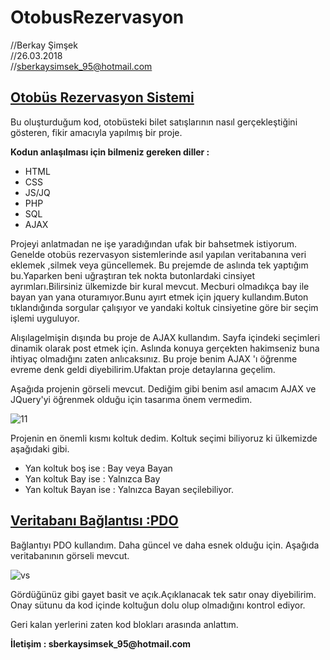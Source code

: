 # OtobusRezervasyon
//Berkay Şimşek<br>
//26.03.2018 <br>
//sberkaysimsek_95@hotmail.com

<u><h2>Otobüs Rezervasyon Sistemi</h2></u>
    <p>Bu oluşturduğum kod, otobüsteki bilet satışlarının nasıl gerçekleştiğini gösteren, fikir amacıyla yapılmış bir proje.</p>

<p><b>Kodun anlaşılması için bilmeniz gereken diller :</b></p>
<ul>
        <li>HTML</li>
        <li>CSS</li>
        <li>JS/JQ</li>
        <li>PHP</li>
        <li>SQL</li>
        <li>AJAX</li>    
    </ul>
    <p>Projeyi anlatmadan ne işe yaradığından ufak bir bahsetmek istiyorum. Genelde otobüs rezervasyon sistemlerinde asıl yapılan veritabanına veri eklemek ,silmek veya güncellemek.
    Bu prejemde de aslında tek yaptığım bu.Yaparken beni uğraştıran tek nokta butonlardaki cinsiyet ayrımları.Bilirsiniz ülkemizde bir kural mevcut.
    Mecburi olmadıkça bay ile bayan yan yana oturamıyor.Bunu ayırt etmek için jquery kullandım.Buton tıklandığında sorgular çalışıyor ve yandaki
    koltuk cinsiyetine göre bir seçim işlemi uyguluyor.</p>
    <p>Alışılagelmişin dışında bu proje de AJAX kullandım. Sayfa içindeki seçimleri dinamik olarak post etmek için. Aslında konuya gerçekten hakimseniz buna ihtiyaç
    olmadığını zaten anlıcaksınız. Bu proje benim AJAX 'ı öğrenme evreme denk geldi diyebilirim.Ufaktan proje detaylarına geçelim.</p>
    <p>Aşağıda projenin görseli mevcut. Dediğim gibi benim asıl amacım AJAX ve JQuery'yi öğrenmek olduğu için tasarıma önem vermedim.</p>
    
  ![11](https://user-images.githubusercontent.com/35598516/38035196-87d7c792-32ac-11e8-8f18-c3f1a57091c4.PNG)
    
  <p>Projenin en önemli kısmı koltuk dedim. Koltuk seçimi biliyoruz ki ülkemizde aşağıdaki gibi.</p>
  <ul>
        <li>Yan koltuk boş ise : Bay veya Bayan</li>
        <li>Yan koltuk Bay ise : Yalnızca Bay</li>
        <li>Yan koltuk Bayan ise : Yalnızca Bayan seçilebiliyor.</li>
    </ul>
    
   <u><h2>Veritabanı Bağlantısı :PDO</h2></u>
    
   <p>Bağlantıyı PDO kullandım. Daha güncel ve daha esnek olduğu için. Aşağıda veritabanının görseli mevcut.</p>
    
  ![vs](https://user-images.githubusercontent.com/35598516/38035657-89b6ba04-32ad-11e8-8e78-5b8335f34442.PNG)

   <p>Gördüğünüz gibi gayet basit ve açık.Açıklanacak tek satır onay diyebilirim. Onay sütunu da kod içinde koltuğun dolu olup olmadığını kontrol ediyor.</p>
   <p>Geri kalan yerlerini zaten kod blokları arasında anlattım.</p>
   <p><b>İletişim : sberkaysimsek_95@hotmail.com</b></p>
